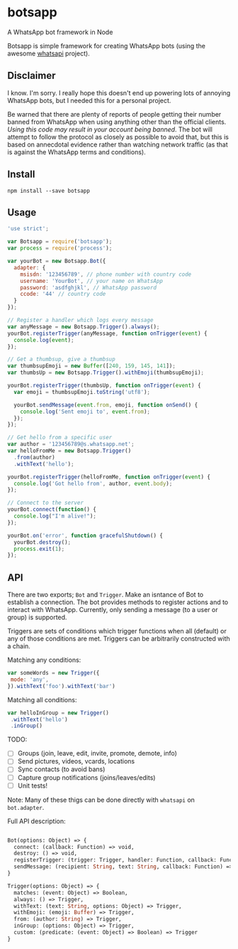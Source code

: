 # botsapp
A WhatsApp bot framework in Node

Botsapp is simple framework for creating WhatsApp bots (using the awesome [whatsapi](https://github.com/hidespb/node-whatsapi) project).

## Disclaimer

I know. I'm sorry. I really hope this doesn't end up powering lots of annoying WhatsApp bots, but I needed this for a personal project.

Be warned that there are plenty of reports of people getting their number banned from WhatsApp when using anything other than the official clients. *Using this code may result in your account being banned*. The bot will attempt to follow the protocol as closely as possible to avoid that, but this is based on annecdotal evidence rather than watching network traffic (as that is against the WhatsApp terms and conditions).

## Install

`npm install --save botsapp`

## Usage

```js
'use strict';

var Botsapp = require('botsapp');
var process = require('process');

var yourBot = new Botsapp.Bot({
  adapter: {
    msisdn: '123456789', // phone number with country code
    username: 'YourBot', // your name on WhatsApp
    password: 'asdfghjkl', // WhatsApp password
    ccode: '44' // country code
  }
});

// Register a handler which logs every message
var anyMessage = new Botsapp.Trigger().always();
yourBot.registerTrigger(anyMessage, function onTrigger(event) {
  console.log(event);
});

// Get a thumbsup, give a thumbsup
var thumbsupEmoji = new Buffer([240, 159, 145, 141]);
var thumbsUp = new Botsapp.Trigger().withEmoji(thumbsupEmoji);

yourBot.registerTrigger(thumbsUp, function onTrigger(event) {
  var emoji = thumbsupEmoji.toString('utf8');

  yourBot.sendMessage(event.from, emoji, function onSend() {
    console.log('Sent emoji to', event.from);
  });
});

// Get hello from a specific user
var author = '123456789@s.whatsapp.net';
var helloFromMe = new Botsapp.Trigger()
  .from(author)
  .withText('hello');

yourBot.registerTrigger(helloFromMe, function onTrigger(event) {
  console.log('Got hello from', author, event.body);
});

// Connect to the server
yourBot.connect(function() {
  console.log("I'm alive!");
});

yourBot.on('error', function gracefulShutdown() {
  yourBot.destroy();
  process.exit(1);
});
```

## API

There are two exports; `Bot` and `Trigger`. Make an isntance of Bot to establish a connection.
The bot provides methods to register actions and to interact with WhatsApp. Currently, only
sending a message (to a user or group) is supported.

Triggers are sets of conditions which trigger functions when all (default) or any of those conditions are met.
Triggers can be arbitrarily constructed with a chain.

Matching any conditions:

```js
var someWords = new Trigger({
 mode: 'any',
}).withText('foo').withText('bar')
```

Matching all conditions:

```js
var helloInGroup = new Trigger()
 .withText('hello')
 .inGroup()
```

TODO:
- [ ] Groups (join, leave, edit, invite, promote, demote, info)
- [ ] Send pictures, videos, vcards, locations
- [ ] Sync contacts (to avoid bans)
- [ ] Capture group notifications (joins/leaves/edits)
- [ ] Unit tests!

Note: Many of these thigs can be done directly with `whatsapi` on `bot.adapter`.

Full API description:

```ocaml

Bot(options: Object) => {
  connect: (callback: Function) => void,
  destroy: () => void,
  registerTrigger: (trigger: Trigger, handler: Function, callback: Function) => void,
  sendMessage: (recipient: String, text: String, callback: Function) => void,
}

Trigger(options: Object) => {
  matches: (event: Object) => Boolean,
  always: () => Trigger,
  withText: (text: String, options: Object) => Trigger,
  withEmoji: (emoji: Buffer) => Trigger,
  from: (author: String) => Trigger,
  inGroup: (options: Object) => Trigger,
  custom: (predicate: (event: Object) => Boolean) => Trigger
}

```


